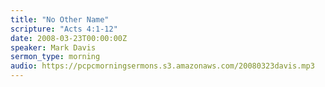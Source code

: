 ```yaml
---
title: "No Other Name"
scripture: "Acts 4:1-12"
date: 2008-03-23T00:00:00Z
speaker: Mark Davis
sermon_type: morning
audio: https://pcpcmorningsermons.s3.amazonaws.com/20080323davis.mp3 
---
```




